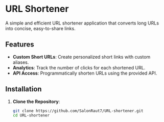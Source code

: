 # URL Shortener

A simple and efficient URL shortener application that converts long URLs into concise, easy-to-share links.

## Features

- **Custom Short URLs**: Create personalized short links with custom aliases.
- **Analytics**: Track the number of clicks for each shortened URL.
- **API Access**: Programmatically shorten URLs using the provided API.

## Installation

1. **Clone the Repository**:

   ```bash
   git clone https://github.com/SalonRaut7/URL-shortener.git
   cd URL-shortener

